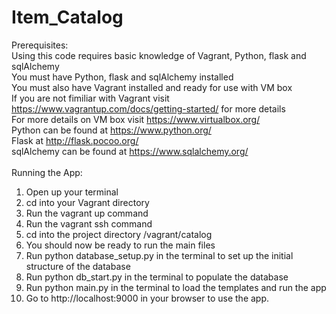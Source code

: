 # Item_Catalog

Prerequisites:<br>
Using this code requires basic knowledge of Vagrant, Python, flask and sqlAlchemy<br>
You must have Python, flask and sqlAlchemy installed <br>
You must also have Vagrant installed and ready for use with VM box <br>
If you are not fimiliar with Vagrant visit https://www.vagrantup.com/docs/getting-started/ for more details <br>
For more details on VM box visit https://www.virtualbox.org/<br>
Python can be found at https://www.python.org/<br>
Flask at http://flask.pocoo.org/<br>
sqlAlchemy can be found at https://www.sqlalchemy.org/<br>
<br>
Running the App:
1. Open up your terminal
2. cd into your Vagrant directory
3. Run the vagrant up command
4. Run the vagrant ssh command
5. cd into the project directory /vagrant/catalog
6. You should now be ready to run the main files
7. Run python database_setup.py in the terminal to set up the initial structure of the database
8. Run python db_start.py in the terminal to populate the database
9. Run python main.py in the terminal to load the templates and run the app
10. Go to http://localhost:9000 in your browser to use the app.
